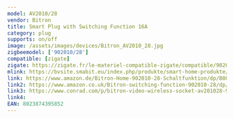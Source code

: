 ```yaml
---
model: AV2010/28
vendor: Bitron
title: Smart Plug with Switching Function 16A
category: plug
supports: on/off
image: /assets/images/devices/Bitron_AV2010_28.jpg
zigbeemodel: ['902010/28']
compatible: [zigate]
zigate: https://zigate.fr/le-materiel-compatible-zigate/compatible/902010
mlink: https://bvsite.smabit.eu/index.php/produkte/smart-home-produkte/smart-plug-mit-schaltfunktion/
link: https://www.amazon.de/Bitron-Home-902010-28-Schaltfunktion/dp/B00H3NIHZ2
link2: https://www.amazon.co.uk/Bitron-switching-function-902010-28/dp/B00H3NIHZ2
link3: https://www.conrad.com/p/bitron-video-wireless-socket-av201028-90201028-1095389
link4:
EAN: 8023874395852 
---
```


